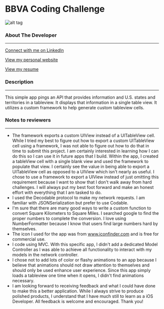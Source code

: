 # BBVA Coding Challenge

![alt tag](https://drive.google.com/uc?id=191pi_8MlyMyJyQfOyZ-YwA6qdaphPhqi)

### About The Developer
------

[Connect with me on LinkedIn](https://www.linkedin.com/in/brianweissberg/)

[View my personal website](https://brianweissberg.wixsite.com/brianweissberg)

[View my resume](https://docs.google.com/document/d/1o8JSD1N-u5aJmlIZG_2eFZp2cI9CrEXrjL3xqqIdMAU/edit?usp=sharing)


### Description
------
This simple app pings an API that provides information and U.S. states and territories in a tableview. It displays that information in a single table view. It utilizes a custom framework to help generate custom tableview cells. 

### Notes to reviewers
------
- The framework exports a custom UIView instead of a UITableView cell. While I tried my best to figure out how to export a custom UITableView cell using a framework, I was not able to figure out how to do that in time to submit this project. I am certainly interested in learning how I can do this so I can use it in future apps that I build. Within the app, I created a tableView cell with a single blank view and used the framework to populate that view. I certainly see the value in being able to export a UITableView cell as opposed to a UIView which isn't nearly as useful. I chose to use a framework to export a UIView instead of just omitting this requirement because I want to show that I don't walk away from hard challenges. I will always put my best foot forward and make an honest effort with everything that I am tasked to do.
- I used the Decodable protocol to make my network requests. I am familiar with JSONSerialization but prefer to use Codable.
- I'm sure that there are many good ways to write a custom function to convert Square Kilometers to Square Miles. I searched google to find the proper numbers to complete the conversion. I love using NumberFormatter because I know that users find large numbers hard by themselves.
- The icon I used for the app was from www.iconfinder.com and is free for commercial use. 
- I code using MVC. With this specific app, I didn't add a dedicated Model Controller as I was able to achieve all functionality to interact with my models in the network controller.
- I chose not to add lots of color or flashy animations to an app because I believe that animations should not draw attention to themselves and should only be used enhance user experience. Since this app simply loads a tableview one time when it opens, I didn't find animations necessary.
- I am looking forward to receiving feedback and what I could have done to make this a better application. While I always strive to produce polished products, I understand that I have much still to learn as a iOS Developer. All feedback is welcome and encouraged. Thank you!
    
    
